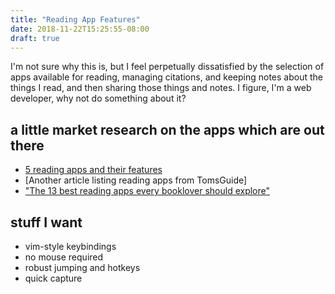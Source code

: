 ```yaml
---
title: "Reading App Features"
date: 2018-11-22T15:25:55-08:00
draft: true
---
```


I'm not sure why this is, but I feel perpetually dissatisfied by the selection of apps available for reading, managing citations, and keeping notes about the things I read, and then sharing those things and notes. I figure, I'm a web developer, why not do something about it?

## a little market research on the apps which are out there

* [5 reading apps and their features](https://bookriot.com/2017/03/07/5-apps-people-love-books/)
* [Another article listing reading apps from TomsGuide]
* ["The 13 best reading apps every booklover should explore"](https://thinkmobiles.com/blog/best-reading-apps/)

## stuff I want

* vim-style keybindings
* no mouse required
* robust jumping and hotkeys
* quick capture

